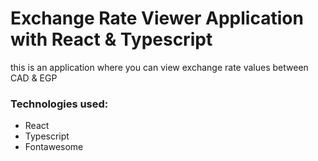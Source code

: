 # Exchange Rate Viewer Application with React & Typescript

this is an application where you can view exchange rate values between CAD & EGP

### Technologies used:
- React
- Typescript
- Fontawesome


